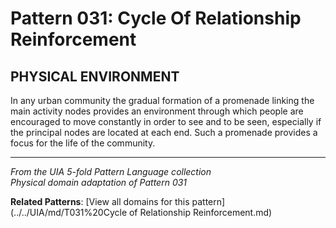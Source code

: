 # Pattern 031: Cycle Of Relationship Reinforcement

## PHYSICAL ENVIRONMENT

In any urban community the gradual formation of a promenade linking the main activity nodes provides an environment through which people are encouraged to move constantly in order to see and to be seen, especially if the principal nodes are located at each end. Such a promenade provides a focus for the life of the community.

---

*From the UIA 5-fold Pattern Language collection*  
*Physical domain adaptation of Pattern 031*

**Related Patterns**: [View all domains for this pattern](../../UIA/md/T031%20Cycle of Relationship Reinforcement.md)
